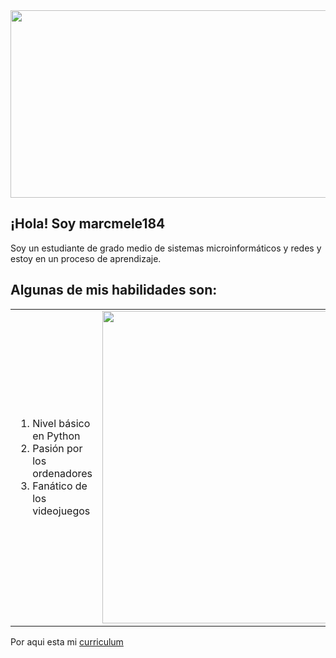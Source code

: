 <img src="https://i.redd.it/n5asj8qa4qcc1.gif" width="1100" height="300">


## ¡Hola! Soy marcmele184

Soy un estudiante de grado medio de sistemas microinformáticos y redes y estoy en un proceso de aprendizaje.

## Algunas de mis habilidades son:

<table>
  <tr>
    <td>
      <ol>
        <li>Nivel básico en Python</li>
        <li>Pasión por los ordenadores</li>
        <li>Fanático de los videojuegos</li>
      </ol>
    </td>
    <td>
      <img src="https://media1.giphy.com/media/v1.Y2lkPTc5MGI3NjExY2dkNHNwcGc3cG1kcTdyYjBhZmsydHk2anNnZnp0a2FxMDd5eDNhYiZlcD12MV9pbnRlcm5hbF9naWZfYnlfaWQmY3Q9Zw/fmMdxlVwsCmTtA4V6a/giphy.gif" width="500">
    </td>
  </tr>
</table>



Por aqui esta mi [curriculum](https://www.canva.com/design/DAGQnhis9lo/_pF38JmrcvPhemD-LjN8mw/edit?utm_content=DAGQnhis9lo&utm_campaign=designshare&utm_medium=link2&utm_source=sharebutton) 


